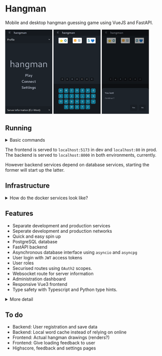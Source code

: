 # Hangman

Mobile and desktop hangman guessing game using VueJS and FastAPI.

<img src="./docs/screen-1-mobile.png" width="30%"></img> <img src="./docs/screen-2-mobile.png" width="30%"></img> <img src="./docs/screen-3-mobile.png" width="30%"></img>

## Running


<details>
    <summary>Basic commands</summary>

The frontend, the backend and the database live in Docker containers. Utility scripts can be found in the `scripts` directory.

To start the development environment, run from the project root:

```commandline
bash ./scripts/run-dev.sh [--options]
```

To start the production environment, run from the project root:

```commandline
bash ./scripts/run-prod.sh [--options]
```

You can specify Docker options like `--build`.
Services can also be started individually with :

```commandline
docker compose up [--options] <docker-service>
```
</details>

The frontend is served to `localhost:5173` in dev and `localhost:80` in prod.
The backend is served to `localhost:8000` in both environments, currently.


However backend services depend on database services, starting the former will start up the latter.


## Infrastructure

<details>
    <summary>How do the docker services look like?</summary>

Two environments (docker profiles) are currently set up, `dev` and `prod`.

Services are setup following this naming scheme :
- `postgres-[profile]`
- `backend-[profile]`
- `frontend-[profile]`

For example, to build and spin up the frontend service with `dev` profile in detached mode :

```commandline
docker compose up -d --build frontend-dev
```

Attention: when directly spinning up backend services you have to copy `pyproject.toml` and `poetry.lock` to the `app` directory.
</details>


## Features
 - Separate development and production services
 - Seperate development and production networks
 - Quick and easy spin up
 - PostgreSQL database
 - FastAPI backend
 - Asynchronous database interface using `asyncio` and `asyncpg`
 - User login with `JWT` access tokens
 - User roles
 - Securised routes using `OAuth2` scopes.
 - Websocket route for server information
 - Administration dashboard
 - Responsive Vue3 frontend
 - Type safety with Typescript and Python type hints.

<details>
    <summary>More detail</summary>

- The database lives in a `Postgresql` container.
- `Python` backend using `FastAPI` and several other utilities like `SQLModel`, `SQLAlchemy` and `Pydantic`. The backend is served using `uvicorn`.
- `Vue3/Typescript` frontend using `vite`. In the development environment the frontend is served using vite, in production `NGINX` is used.
</details>

## To do

- Backend: User registration and save data
- Backend: Local word cache instead of relying on online
- Frontend: Actual hangman drawings (renders?)
- Frontend: Give loading feedback to user
- Highscore, feedback and settings pages
